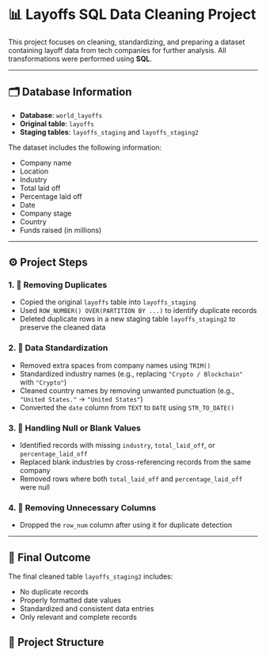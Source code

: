 # 📊 Layoffs SQL Data Cleaning Project

This project focuses on cleaning, standardizing, and preparing a dataset containing layoff data from tech companies for further analysis. All transformations were performed using **SQL**.

---

## 🗂️ Database Information

- **Database**: `world_layoffs`
- **Original table**: `layoffs`
- **Staging tables**: `layoffs_staging` and `layoffs_staging2`

The dataset includes the following information:
- Company name
- Location
- Industry
- Total laid off
- Percentage laid off
- Date
- Company stage
- Country
- Funds raised (in millions)

---

## ⚙️ Project Steps

### 1. 🔁 Removing Duplicates

- Copied the original `layoffs` table into `layoffs_staging`
- Used `ROW_NUMBER() OVER(PARTITION BY ...)` to identify duplicate records
- Deleted duplicate rows in a new staging table `layoffs_staging2` to preserve the cleaned data

### 2. 🧹 Data Standardization

- Removed extra spaces from company names using `TRIM()`
- Standardized industry names (e.g., replacing `"Crypto / Blockchain"` with `"Crypto"`)
- Cleaned country names by removing unwanted punctuation (e.g., `"United States."` → `"United States"`)
- Converted the `date` column from `TEXT` to `DATE` using `STR_TO_DATE()`

### 3. 🚫 Handling Null or Blank Values

- Identified records with missing `industry`, `total_laid_off`, or `percentage_laid_off`
- Replaced blank industries by cross-referencing records from the same company
- Removed rows where both `total_laid_off` and `percentage_laid_off` were null

### 4. 🧯 Removing Unnecessary Columns

- Dropped the `row_num` column after using it for duplicate detection

---

## 📌 Final Outcome

The final cleaned table `layoffs_staging2` includes:
- No duplicate records
- Properly formatted date values
- Standardized and consistent data entries
- Only relevant and complete records

## 📁 Project Structure

